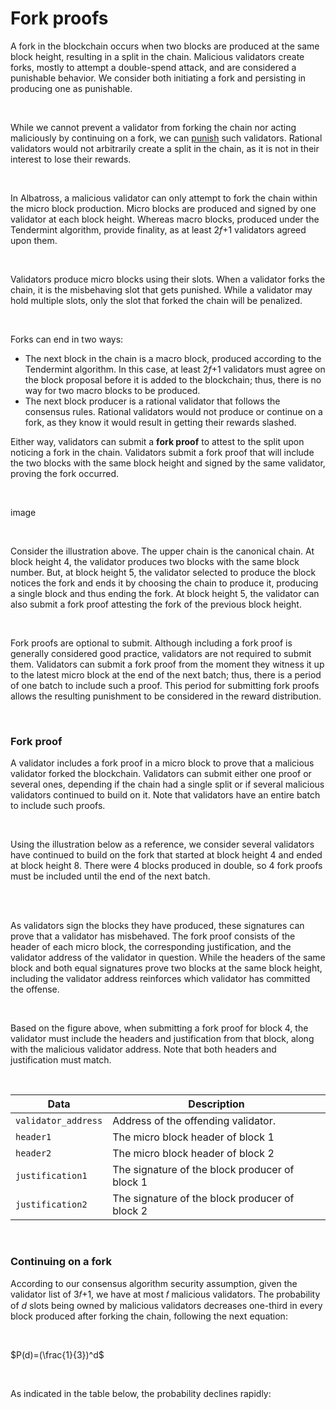 # Fork proofs

A fork in the blockchain occurs when two blocks are produced at the same block height, resulting in a split in the chain. Malicious validators create forks, mostly to attempt a double-spend attack, and are considered a punishable behavior. We consider both initiating a fork and persisting in producing one as punishable.

<br/>

While we cannot prevent a validator from forking the chain nor acting maliciously by continuing on a fork, we can [punish](penalties.md) such validators. Rational validators would not arbitrarily create a split in the chain, as it is not in their interest to lose their rewards.

<br/>

In Albatross, a malicious validator can only attempt to fork the chain within the micro block production. Micro blocks are produced and signed by one validator at each block height. Whereas macro blocks, produced under the Tendermint algorithm, provide finality, as at least 2*f*+1 validators agreed upon them.

<br/>

Validators produce micro blocks using their slots. When a validator forks the chain, it is the misbehaving slot that gets punished. While a validator may hold multiple slots, only the slot that forked the chain will be penalized.

<br/>

Forks can end in two ways:

- The next block in the chain is a macro block, produced according to the Tendermint algorithm. In this case, at least 2*f*+1 validators must agree on the block proposal before it is added to the blockchain; thus, there is no way for two macro blocks to be produced.
- The next block producer is a rational validator that follows the consensus rules. Rational validators would not produce or continue on a fork, as they know it would result in getting their rewards slashed.

Either way, validators can submit a **fork proof** to attest to the split upon noticing a fork in the chain. Validators submit a fork proof that will include the two blocks with the same block height and signed by the same validator, proving the fork occurred.

<br/>

image

<br/>

Consider the illustration above. The upper chain is the canonical chain. At block height 4, the validator produces two blocks with the same block number. But, at block height 5, the validator selected to produce the block notices the fork and ends it by choosing the chain to produce it, producing a single block and thus ending the fork. At block height 5, the validator can also submit a fork proof attesting the fork of the previous block height.

<br/>

Fork proofs are optional to submit. Although including a fork proof is generally considered good practice, validators are not required to submit them. Validators can submit a fork proof from the moment they witness it up to the latest micro block at the end of the next batch; thus, there is a period of one batch to include such a proof. This period for submitting fork proofs allows the resulting punishment to be considered in the reward distribution.

<br/>

### **Fork proof**

A validator includes a fork proof in a micro block to prove that a malicious validator forked the blockchain. Validators can submit either one proof or several ones, depending if the chain had a single split or if several malicious validators continued to build on it. Note that validators have an entire batch to include such proofs.

<br/>

Using the illustration below as a reference, we consider several validators have continued to build on the fork that started at block height 4 and ended at block height 8. There were 4 blocks produced in double, so 4 fork proofs must be included until the end of the next batch.

<br/>

<!-- TODO: Image not found -->
<!-- <p align="center">
  <img src="/assets/images/protocol/fork-proof-1.png" alt="Alt Text" width="500" height="250">
</p> -->

<br/>

As validators sign the blocks they have produced, these signatures can prove that a validator has misbehaved. The fork proof consists of the header of each micro block, the corresponding justification, and the validator address of the validator in question. While the headers of the same block and both equal signatures prove two blocks at the same block height, including the validator address reinforces which validator has committed the offense.

<br/>

Based on the figure above, when submitting a fork proof for block 4, the validator must include the headers and justification from that block, along with the malicious validator address. Note that both headers and justification must match.

<br/>

| Data             | Description                                    |
| ---------------- | ---------------------------------------------- |
| `validator_address`  | Address of the offending validator.        |
| `header1`        | The micro block header of block 1              |
| `header2`        | The micro block header of block 2              |
| `justification1` | The signature of the block producer of block 1 |
| `justification2` | The signature of the block producer of block 2 |


<br/>

### Continuing on a fork

According to our consensus algorithm security assumption, given the validator list of 3𝑓+1, we have at most 𝑓 malicious validators. The probability of _d_ slots being owned by malicious validators decreases one-third in every block produced after forking the chain, following the next equation:

<br/>

$P(d)=(\frac{1}{3})^d$

<br/>

As indicated in the table below, the probability declines rapidly:

<!-- TODO: Image not found -->
<!-- <p align="center">
  <img src="/assets/images/protocol/fork-probability.png" alt="Alt Text" width="400" height="250">
</p> -->
